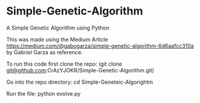 # Simple-Genetic-Algorithm
A Simple Genetic Algorithm using Python

This was made using the Medium Article https://medium.com/@gabogarza/simple-genetic-algorithm-6d6aafcc310a by Gabriel Garza as reference.

To run this code first clone the repo: (git clone git@github.com:CrAzYJOKR/Simple-Genetic-Algorithm.git)

Go into the repo directory: cd Simple-Geneteic-Algorightm

Run the file: python evolve.py

